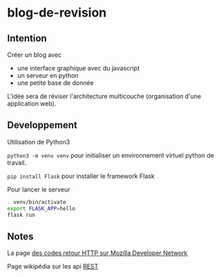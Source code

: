 # blog-de-revision

## Intention

Créer un blog avec 
- une interface graphique avec du javascript
- un serveur en python
- une petite base de donnée

L'idée sera de réviser l'architecture multicouche (organisation d'une application web).


## Developpement

Utilisation de Python3

`python3 -m venv venv` pour initialiser un environnement virtuel python de travail.

`pip install Flask` pour installer le framework Flask


Pour lancer le serveur

```bash
. venv/bin/activate
export FLASK_APP=hello
flask run
```


## Notes

La page [des codes retour HTTP sur Mozilla Developer Network](https://developer.mozilla.org/en-US/docs/Web/HTTP/Status)

Page wikipédia sur les api [REST](https://fr.wikipedia.org/wiki/Representational_state_transfer)